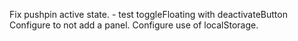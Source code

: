 Fix pushpin active state. - test toggleFloating with deactivateButton
Configure to not add a panel.
Configure use of localStorage.
